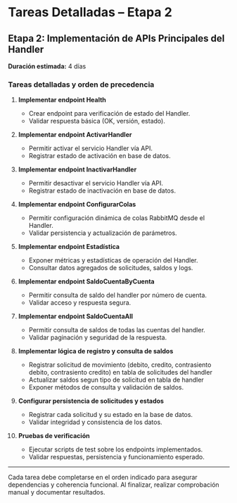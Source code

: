 # Tareas Detalladas – Etapa 2

## Etapa 2: Implementación de APIs Principales del Handler  
**Duración estimada:** 4 días

### Tareas detalladas y orden de precedencia

1. **Implementar endpoint Health**
   - Crear endpoint para verificación de estado del Handler.
   - Validar respuesta básica (OK, versión, estado).

2. **Implementar endpoint ActivarHandler**
   - Permitir activar el servicio Handler vía API.
   - Registrar estado de activación en base de datos.

3. **Implementar endpoint InactivarHandler**
   - Permitir desactivar el servicio Handler vía API.
   - Registrar estado de inactivación en base de datos.

4. **Implementar endpoint ConfigurarColas**
   - Permitir configuración dinámica de colas RabbitMQ desde el Handler.
   - Validar persistencia y actualización de parámetros.

5. **Implementar endpoint Estadística**
   - Exponer métricas y estadísticas de operación del Handler.
   - Consultar datos agregados de solicitudes, saldos y logs.

6. **Implementar endpoint SaldoCuentaByCuenta**
   - Permitir consulta de saldo del handler por número de cuenta.
   - Validar acceso y respuesta segura.

7. **Implementar endpoint SaldoCuentaAll**
   - Permitir consulta de saldos de todas las cuentas del handler.
   - Validar paginación y seguridad de la respuesta.

8. **Implementar lógica de registro y consulta de saldos**
   - Registrar solicitud de movimiento (debito, credito, contrasiento debito, contrasiento credito) en tabla de solicitudes del handler
   - Actualizar saldos segun tipo de solicitud en tabla de handler
   - Exponer métodos de consulta y validación de saldos.

9. **Configurar persistencia de solicitudes y estados**
   - Registrar cada solicitud y su estado en la base de datos.
   - Validar integridad y consistencia de los datos.

10. **Pruebas de verificación**
    - Ejecutar scripts de test sobre los endpoints implementados.
    - Validar respuestas, persistencia y funcionamiento esperado.

---

Cada tarea debe completarse en el orden indicado para asegurar dependencias y coherencia funcional. Al finalizar, realizar comprobación manual y documentar resultados.
